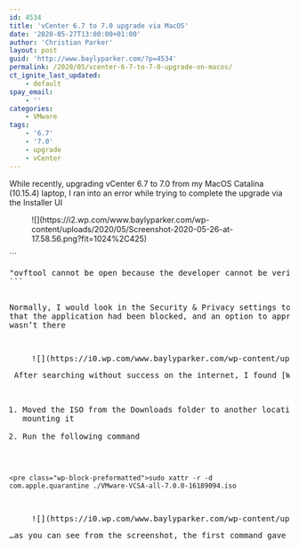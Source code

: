 ```yaml
---
id: 4534
title: 'vCenter 6.7 to 7.0 upgrade via MacOS'
date: '2020-05-27T13:00:00+01:00'
author: 'Christian Parker'
layout: post
guid: 'http://www.baylyparker.com/?p=4534'
permalink: /2020/05/vcenter-6-7-to-7-0-upgrade-on-macos/
ct_ignite_last_updated:
    - default
spay_email:
    - ''
categories:
    - VMware
tags:
    - '6.7'
    - '7.0'
    - upgrade
    - vCenter
---
```


While recently, upgrading vCenter 6.7 to 7.0 from my MacOS Catalina (10.15.4) laptop, I ran into an error while trying to complete the upgrade via the Installer UI

<figure class="wp-block-image size-large is-resized">![](https://i2.wp.com/www.baylyparker.com/wp-content/uploads/2020/05/Screenshot-2020-05-26-at-17.58.56.png?fit=1024%2C425)</figure>```
<pre class="wp-block-preformatted">"ovftool cannot be open because the developer cannot be verified. macOS cannot verify that this app is free from malware"
```

Normally, I would look in the Security &amp; Privacy settings to see that the application had been blocked, and an option to approve it… It wasn’t there

<figure class="wp-block-image size-large is-resized">![](https://i0.wp.com/www.baylyparker.com/wp-content/uploads/2020/05/System-Preferences.png?resize=336%2C287)</figure> After searching without success on the internet, I found [William Lam](https://www.virtuallyghetto.com/2020/02/how-to-exclude-vcsa-ui-cli-installer-from-macos-catalina-security-gatekeeper.html)‘s blog on a similar subject, and tried to put the suggestion to the vCenter 7.0 installer, but I had no success. I found that I could only get the installer to work, when I had:

1. Moved the ISO from the Downloads folder to another location before mounting it
2. Run the following command

```
<pre class="wp-block-preformatted">sudo xattr -r -d com.apple.quarantine ./VMware-VCSA-all-7.0.0-16189094.iso
```

<figure class="wp-block-image size-large">![](https://i0.wp.com/www.baylyparker.com/wp-content/uploads/2020/05/Screenshot-2020-05-26-at-22.15.55.png?resize=572%2C151)</figure>…as you can see from the screenshot, the first command gave no errors, but the installation failed at the same point. The second command worked once the ISO had been moved out of the Downloads location. The installation to vCenter completed without issue.
